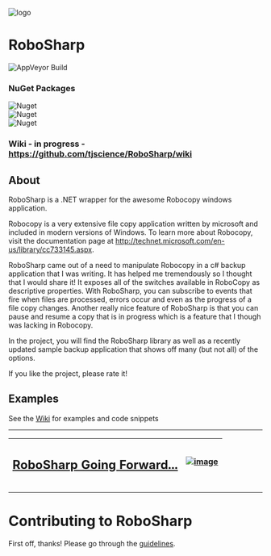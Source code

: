 ![logo](robosharp.png?raw=true)
# RoboSharp
![AppVeyor Build](https://img.shields.io/appveyor/build/tjscience/RoboSharp)
### NuGet Packages
![Nuget](https://img.shields.io/nuget/dt/RoboSharp?label=RoboSharp&link=https%3A%2F%2Fwww.nuget.org%2Fpackages%2FRoboSharp) \
![Nuget](https://img.shields.io/nuget/dt/RoboSharp.Extensions?label=RoboSharp.Extensions&link=https%3A%2F%2Fwww.nuget.org%2Fpackages%2FRoboSharp.Extensions) \
![Nuget](https://img.shields.io/nuget/dt/RoboSharpNET35?label=RoboSharpNET35&link=https%3A%2F%2Fwww.nuget.org%2Fpackages%2FRoboSharpNET35)

### Wiki - in progress - https://github.com/tjscience/RoboSharp/wiki

## About

RoboSharp is a .NET wrapper for the awesome Robocopy windows application.

Robocopy is a very extensive file copy application written by microsoft and included in modern versions of Windows. To learn more about Robocopy, visit the documentation page at http://technet.microsoft.com/en-us/library/cc733145.aspx.

RoboSharp came out of a need to manipulate Robocopy in a c# backup application that I was writing. It has helped me tremendously so I thought that I would share it! It exposes all of the switches available in RoboCopy as descriptive properties. With RoboSharp, you can subscribe to events that fire when files are processed, errors occur and even as the progress of a file copy changes. Another really nice feature of RoboSharp is that you can pause and resume a copy that is in progress which is a feature that I though was lacking in Robocopy.

In the project, you will find the RoboSharp library as well as a recently updated sample backup application that shows off many (but not all) of the options. 

If you like the project, please rate it!

## Examples

See the [Wiki](https://github.com/tjscience/RoboSharp/wiki) for examples and code snippets





---

| <h2>[RoboSharp Going Forward...](https://github.com/tjscience/RoboSharp/issues/63)</h2> | [![image](https://user-images.githubusercontent.com/3706870/44311401-a9064000-a3b4-11e8-96a3-d308f52aeec1.png)](https://github.com/tjscience/RoboSharp/issues/63) |
| ------ | ----------- |

---

# Contributing to RoboSharp

First off, thanks! Please go through the [guidelines](CONTRIBUTING.md).
